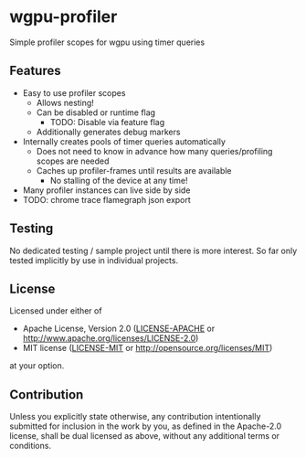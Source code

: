 # wgpu-profiler
Simple profiler scopes for wgpu using timer queries

## Features

* Easy to use profiler scopes
  * Allows nesting!
  * Can be disabled or runtime flag
    * TODO: Disable via feature flag
  * Additionally generates debug markers 
* Internally creates pools of timer queries automatically
  * Does not need to know in advance how many queries/profiling scopes are needed
  * Caches up profiler-frames until results are available
    * No stalling of the device at any time!
* Many profiler instances can live side by side
* TODO: chrome trace flamegraph json export

## Testing

No dedicated testing / sample project until there is more interest.
So far only tested implicitly by use in individual projects.

## License

Licensed under either of

 * Apache License, Version 2.0
   ([LICENSE-APACHE](LICENSE-APACHE) or http://www.apache.org/licenses/LICENSE-2.0)
 * MIT license
   ([LICENSE-MIT](LICENSE-MIT) or http://opensource.org/licenses/MIT)

at your option.

## Contribution

Unless you explicitly state otherwise, any contribution intentionally submitted
for inclusion in the work by you, as defined in the Apache-2.0 license, shall be
dual licensed as above, without any additional terms or conditions.